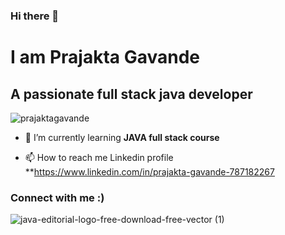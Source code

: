 ### Hi there 👋
# I am Prajakta Gavande
## A passionate full stack java developer

<p align="left"> <img src="https://komarev.com/ghpvc/?username=prajaktagavande&label=Profile%20views&color=0e75b6&style=flat" alt="prajaktagavande" /> </p>

- 🌱 I’m currently learning **JAVA full stack course**

- 📫 How to reach me 
   Linkedin profile  **https://www.linkedin.com/in/prajakta-gavande-787182267

### Connect with me :)
![java-editorial-logo-free-download-free-vector (1)](https://github.com/prajaktagavande/prajaktagavande/assets/142582747/6ebf5c1c-5835-4c1f-a65d-fb21f7d68243)

